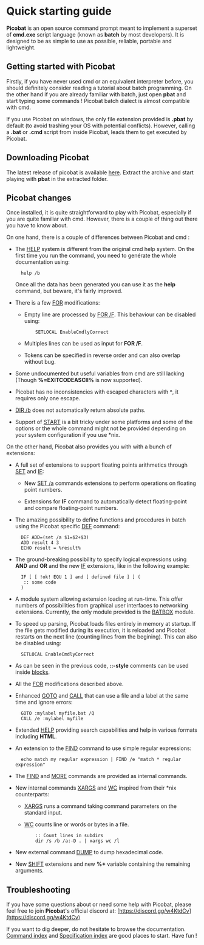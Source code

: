 # Quick starting guide

**Picobat** is an open source command prompt meant to implement a superset of
**cmd.exe** script language \(known as **batch** by most developers\). It is
designed to be as simple to use as possible, reliable, portable and
lightweight.

## Getting started with Picobat

Firstly, if you have never used cmd or an equivalent interpreter before, you
should definitely consider reading a tutorial about batch programming. On the
other hand if you are already familiar with batch, just open **pbat** and
start typing some commands ! Picobat batch dialect is almost compatible with
cmd.

If you use Picobat on windows, the only file extension provided is **.pbat**
by default \(to avoid trashing your OS with potential conflicts\). However,
calling a **.bat** or **.cmd** script from inside Picobat, leads them to get
executed by Picobat.

## Downloading Picobat

The latest release of picobat is available
[here](https://github.com/darkbatcher/picobat/releases). Extract the archive
and start playing with **pbat** in the extracted folder.

## Picobat changes

Once installed, it is quite straightforward to play with Picobat, especially
if you are quite familiar with cmd. However, there is a couple of thing out
there you have to know about.

On one hand, there is a couple of differences between Picobat and cmd :

* The [HELP](doc/help) system is different from the original cmd help system.
   On the  first time you run the command, you need to genérate the whole
   documentation  using:

        help /b

  Once all the data has been generated you can use it as the **help** command,
    but beware, it's fairly improved.

* There is a few [FOR](doc/for) modifications:

  * Empty line are processed by [FOR /F](doc/for). This behaviour can be
     disabled  using:

            SETLOCAL EnableCmdlyCorrect

  * Multiples lines can be used as input for **FOR /F**.

  * Tokens can be specified in reverse order and can also overlap without bug.

* Some undocumented but useful variables from cmd are still lacking \(Though
  **%=EXITCODEASCII%** is now supported\).

* Picobat has no inconsistencies with escaped characters with **^**, it
   requires  only one escape.

* [DIR /b](doc/dir) does not automatically return absolute paths.

* Support of [START](doc/start) is a bit tricky under some platforms and some
   of the  options or the whole command might not be provided depending on
   your system  configuration if you use \*nix.

On the other hand, Picobat also provides you with with a bunch of extensions:

* A full set of extensions to support floating points arithmetics through
  [SET](doc/set) and [IF](doc/if):

  * New [SET /a](doc/seta) commands extensions to perform operations on
      floating point numbers.

  * Extensions for **IF** command to automatically detect floating-point  and
     compare floating-point numbers.

* The amazing possibility to define functions and procedures in batch using
    the Picobat specific [DEF](doc/def) command:

        DEF ADD=(set /a $1=$2+$3)
        ADD result 4 3
        ECHO result = %result%

* The ground-breaking possibility to specify logical expressions using  
  **AND** and **OR** and the new [IF](doc/if) extensions, like in the
   following  example:

        IF [ [ !ok! EQU 1 ] and [ defined file ] ] (
         :: some code
        )

* A module system allowing extension loading at run-time. This offer numbers
    of possibilities from graphical user interfaces to networking extensions.
    Currently, the only module provided is the [BATBOX](doc/batbox) module.

* To speed up parsing, Picobat loads files entirely in memory at startup. If
   the  file gets modified during its execution, it is reloaded and Picobat
   restarts on  the next line \(counting lines from the begining\). This can
   also be disabled  using:

        SETLOCAL EnableCmdlyCorrect

* As can be seen in the previous code, **::-style** comments can be used
    inside [blocks](doc/spec/cmdline).

* All the [FOR](doc/for) modifications described above.

* Enhanced [GOTO](doc/goto) and [CALL](doc/call) that can use a file and a
   label at the same  time and ignore errors:

        GOTO :mylabel myfile.bat /Q
        CALL /e :mylabel myfile

* Extended [HELP](doc/help) providing search capabilities and help in various
   formats  including **HTML**.

* An extension to the [FIND](doc/find) command to use simple regular
   expressions:

        echo match my regular expression | FIND /e "match * regular expression"

* The [FIND](doc/find) and [MORE](doc/more) commands are provided as internal
   commands.

* New internal commands [XARGS](doc/xargs) and [WC](doc/wc) inspired from
   their \*nix  counterparts:

  * [XARGS](doc/xargs) runs a command taking command parameters on the
     standard input.

  * [WC](doc/wc) counts line or words or bytes in a file.

            :: Count lines in subdirs
            dir /s /b /a:-D . | xargs wc /l

* New external command [DUMP](doc/dump) to dump hexadecimal code.

* New [SHIFT](doc/shift) extensions and new **%+** variable containing the
   remaining  arguments.

## Troubleshooting

If you have some questions about or need some help with Picobat, please feel
free to join **Picobat**'s official discord at:
[https://discord.gg/w4KtdCv](https://discord.gg/w4KtdCv)

If you want to dig deeper, do not hesitate to browse the documentation. 
[Command index](doc/commands) and [Specification index](doc/spec/index) are
good places to start. Have fun ! 

